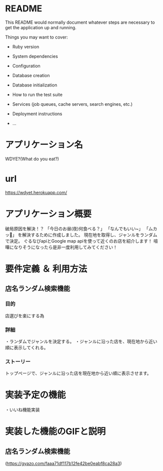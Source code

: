 # README

This README would normally document whatever steps are necessary to get the
application up and running.

Things you may want to cover:

* Ruby version

* System dependencies

* Configuration

* Database creation

* Database initialization

* How to run the test suite

* Services (job queues, cache servers, search engines, etc.)

* Deployment instructions

* ...
# アプリケーション名

WDYE?(What do you eat?)

# url

https://wdyet.herokuapp.com/ 


# アプリケーション概要

破局原因を解決！？
「今日のお昼(夜)何食べる？」
「なんでもいい~」
「ムカッ💢」
を解決するために作成しました。
現在地を取得し、ジャンルをランダムで決定。
ぐるなびapiとGoogle map apiを使って近くのお店を紹介します！
喧嘩になりそうになったら是非一度利用してみてください！


# 要件定義 ＆ 利用方法

## 店名ランダム検索機能

### 目的

店選びを楽にする為

### 詳細

・ランダムでジャンルを決定する。
・ジャンルに沿った店を、現在地から近い順に表示してくれる。

### ストーリー

トップページで、ジャンルに沿った店を現在地から近い順に表示させます。


# 実装予定の機能

・いいね機能実装

# 実装した機能のGIFと説明

## 店名ランダム検索機能

(https://gyazo.com/faaa71df117b12fe42be0eabf8ca28a3)
